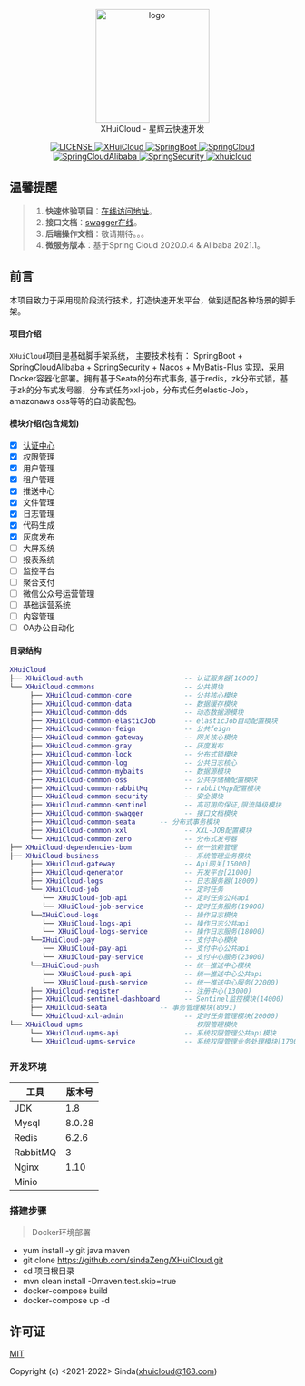 <p align="center">
     <img src="https://xhuicloud.oss-cn-shenzhen.aliyuncs.com/logo-transparent.png" width="200px" height="200px" alt="logo"> </br>
     XHuiCloud - 星辉云快速开发 
</p>
<p align="center">
  <a href="https://github.com/sindaZeng/XHuiCloud/blob/develop/LICENSE">
    <img src="https://img.shields.io/badge/License-MIT-blue.svg" alt="LICENSE">
  </a>
  <a href="#">
    <img src="https://img.shields.io/badge/XHuiCloud-2.0.0-green.svg" alt="XHuiCloud">
  </a>
  <a href="#">
    <img src="https://img.shields.io/badge/Spring--Boot-2.5.6-green.svg" alt="SpringBoot">
  </a>
  <a href="#">
    <img src="https://img.shields.io/badge/Spring--Cloud-2020.0.4-green.svg" alt="SpringCloud">
  </a>
  <a href="#">
    <img src="https://img.shields.io/badge/Spring--Cloud--Alibaba-2021.1-green.svg" alt="SpringCloudAlibaba">
  </a>
  <a href="#">
    <img src="https://img.shields.io/badge/Spring--Security-5.0.3.RELEASE-green.svg" alt="SpringSecurity">
  </a>
  <a href="https://mp.weixin.qq.com/cgi-bin/showqrcode?ticket=gQHz8DwAAAAAAAAAAS5odHRwOi8vd2VpeGluLnFxLmNvbS9xLzAybV9pT1JlRmxjUEUxMDAwMHcwN0UAAgTet0ZiAwQAAAAA">
    <img src="https://img.shields.io/badge/%E5%85%AC%E4%BC%97%E5%8F%B7-xhuicloud-brightgreen" alt="xhuicloud">
  </a>
</p>


## 温馨提醒

> 1. **快速体验项目**：[在线访问地址](http://xhuicloud.cn/)。
> 2. **接口文档**：[swagger在线](http://api.xhuicloud.cn/doc.html)。
> 3. **后端操作文档**：敬请期待。。。
> 4. **微服务版本**：基于Spring Cloud 2020.0.4 & Alibaba 2021.1。

## 前言

本项目致力于采用现阶段流行技术，打造快速开发平台，做到适配各种场景的脚手架。

#### 项目介绍

`XHuiCloud`项目是基础脚手架系统，
主要技术栈有：
SpringBoot + SpringCloudAlibaba + SpringSecurity + Nacos + MyBatis-Plus 实现，采用Docker容器化部署。拥有基于Seata的分布式事务, 基于redis，zk分布式锁，基于zk的分布式发号器，分布式任务xxl-job，分布式任务elastic-Job，amazonaws oss等等的自动装配包。  

#### 模块介绍(包含规划)

- [x] [认证中心](http://oauth2.xhuicloud.cn/auth/login)
- [x] 权限管理
- [x] 用户管理
- [x] 租户管理
- [x] 推送中心
- [x] 文件管理
- [x] 日志管理
- [x] 代码生成
- [x] 灰度发布 
- [ ] 大屏系统
- [ ] 报表系统
- [ ] 监控平台
- [ ] 聚合支付
- [ ] 微信公众号运营管理
- [ ] 基础运营系统
- [ ] 内容管理
- [ ] OA办公自动化

#### 目录结构
```lua
XHuiCloud
├── XHuiCloud-auth                         -- 认证服务器[16000]
└── XHuiCloud-commons                      -- 公共模块 
     ├── XHuiCloud-common-core             -- 公共核心模块
     ├── XHuiCloud-common-data             -- 数据缓存模块
     ├── XHuiCloud-common-dds              -- 动态数据源模块
     ├── XHuiCloud-common-elasticJob       -- elasticJob自动配置模块
     ├── XHuiCloud-common-feign            -- 公共feign
     ├── XHuiCloud-common-gateway          -- 网关核心模块
     ├── XHuiCloud-common-gray             -- 灰度发布
     ├── XHuiCloud-common-lock             -- 分布式锁模块
     ├── XHuiCloud-common-log              -- 公共日志核心
     ├── XHuiCloud-common-mybaits          -- 数据源模块
     ├── XHuiCloud-common-oss              -- 公共存储桶配置模块
     ├── XHuiCloud-common-rabbitMq         -- rabbitMqp配置模块
     ├── XHuiCloud-common-security         -- 安全模块
     ├── XHuiCloud-common-sentinel         -- 高可用的保证,限流降级模块
     ├── XHuiCloud-common-swagger          -- 接口文档模块
     ├── XHuiCloud-common-seata      -- 分布式事务模块
     ├── XHuiCloud-common-xxl              -- XXL-JOB配置模块
     └── XHuiCloud-common-zero             -- 分布式发号器
├── XHuiCloud-dependencies-bom             -- 统一依赖管理
├── XHuiCloud-business                     -- 系统管理业务模块
     ├── XHuiCloud-gateway                 -- Api网关[15000]
     ├── XHuiCloud-generator               -- 开发平台[21000]
     ├── XHuiCloud-logs                    -- 日志服务器(18000)
     └── XHuiCloud-job                     -- 定时任务
        └── XHuiCloud-job-api              -- 定时任务公共api
        └── XHuiCloud-job-service          -- 定时任务服务(19000)
     └──XHuiCloud-logs                     -- 操作日志模块
        └── XHuiCloud-logs-api             -- 操作日志公共api
        └── XHuiCloud-logs-service         -- 操作日志服务(18000)
     └──XHuiCloud-pay                      -- 支付中心模块
        └── XHuiCloud-pay-api              -- 支付中心公共api
        └── XHuiCloud-pay-service          -- 支付中心服务(23000)
     └──XHuiCloud-push                     -- 统一推送中心模块
        └── XHuiCloud-push-api             -- 统一推送中心公共api
        └── XHuiCloud-push-service         -- 统一推送中心服务(22000)
     ├── XHuiCloud-register                -- 注册中心(13000)
     ├── XHuiCloud-sentinel-dashboard      -- Sentinel监控模块(14000)
     ├── XHuiCloud-seata             -- 事务管理模块(8091)
     └── XHuiCloud-xxl-admin               -- 定时任务管理模块(20000)
└── XHuiCloud-upms                         -- 权限管理模块
     └── XHuiCloud-upms-api                -- 系统权限管理公共api模块
     └── XHuiCloud-upms-service            -- 系统权限管理业务处理模块[17000]
```

### 开发环境

| 工具          | 版本号 |
| ------------- | ------ |
| JDK           | 1.8    |
| Mysql         | 8.0.28 |
| Redis         | 6.2.6  |
| RabbitMQ      | 3      |
| Nginx         | 1.10   |
| Minio         |        |

### 搭建步骤

> Docker环境部署

- yum install -y git java maven
- git clone https://github.com/sindaZeng/XHuiCloud.git
- cd 项目根目录
- mvn clean install -Dmaven.test.skip=true
- docker-compose build
- docker-compose up -d
 
## 许可证

[MIT](https://github.com/sindaZeng/XHuiCloud/blob/develop/LICENSE)

Copyright (c) <2021-2022> Sinda(xhuicloud@163.com)

